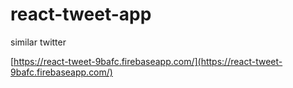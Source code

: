 # react-tweet-app
similar twitter

[https://react-tweet-9bafc.firebaseapp.com/](https://react-tweet-9bafc.firebaseapp.com/)
